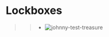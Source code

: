 # Lockboxes

>> * ![johnny-test-treasure](https://user-images.githubusercontent.com/85587286/183455400-93505de5-1ec5-4ece-a453-0eb85b6c2e4e.gif)
